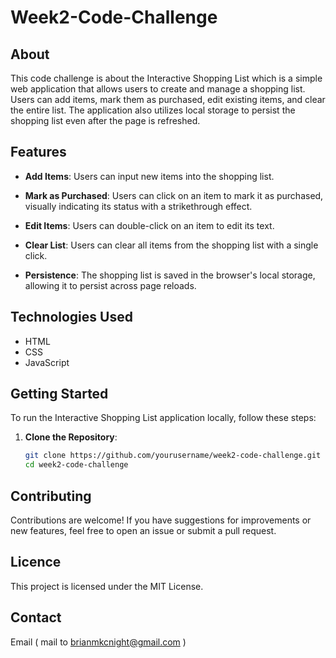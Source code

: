 # Week2-Code-Challenge

## About

This code challenge is about the Interactive Shopping List which is a simple web application that allows users to create and manage a shopping list. Users can add items, mark them as purchased, edit existing items, and clear the entire list. The application also utilizes local storage to persist the shopping list even after the page is refreshed.

## Features

- **Add Items**: Users can input new items into the shopping list.

- **Mark as Purchased**: Users can click on an item to mark it as purchased, visually indicating its status with a strikethrough effect.

- **Edit Items**: Users can double-click on an item to edit its text.

- **Clear List**: Users can clear all items from the shopping list with a single click.

- **Persistence**: The shopping list is saved in the browser's local storage, allowing it to persist across page reloads.

## Technologies Used

- HTML
- CSS
- JavaScript

## Getting Started

To run the Interactive Shopping List application locally, follow these steps:

1. **Clone the Repository**:
   ```bash
   git clone https://github.com/yourusername/week2-code-challenge.git
   cd week2-code-challenge

## Contributing

Contributions are welcome! If you have suggestions for improvements or new features, feel free to open an issue or submit a pull request.

## Licence

This project is licensed under the MIT License.

## Contact

Email ( mail to brianmkcnight@gmail.com )